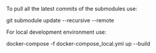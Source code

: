 To pull all the latest commits of the submodules use: 

git submodule update --recursive --remote

For local development environment use:

docker-compose -f docker-compose_local.yml up --build